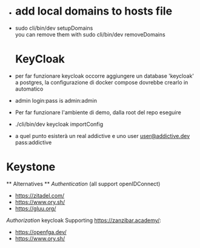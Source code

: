 - # add local domains to hosts file
- sudo cli/bin/dev setupDomains    
you can remove them with sudo cli/bin/dev removeDomains    

  # KeyCloak
- per far funzionare keycloak occorre aggiungere un database 'keycloak' a postgres, la configurazione di docker compose dovrebbe crearlo in automatico
- admin login:pass is admin:admin
- Per far funzionare l'ambiente di demo, dalla root del repo eseguire
-  ./cli/bin/dev keycloak importConfig
-  a quel punto esisterà un real addictive e uno user user@addictive.dev pass:addictive

# Keystone


** Alternatives **
*Authentication*
(all support openIDConnect)
- https://zitadel.com/
- https://www.ory.sh/
- https://gluu.org/

*Authorization*
keycloak
Supporting https://zanzibar.academy/:
- https://openfga.dev/
- https://www.ory.sh/
